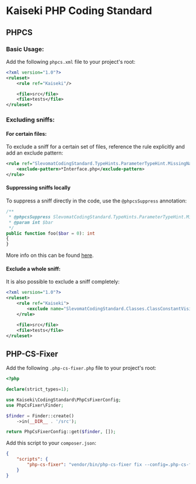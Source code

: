 # Kaiseki PHP Coding Standard

## PHPCS

### Basic Usage:
Add the following `phpcs.xml` file to your project's root:
```xml
<?xml version="1.0"?>
<ruleset>
    <rule ref="Kaiseki"/>

    <file>src</file>
    <file>tests</file>
</ruleset>
```

### Excluding sniffs:
#### For certain files:
To exclude a sniff for a certain set of files, reference  the rule explicitly and add an exclude pattern:

```xml
<rule ref="SlevomatCodingStandard.TypeHints.ParameterTypeHint.MissingNativeTypeHint">
    <exclude-pattern>*Interface.php</exclude-pattern>
</rule>
```
#### Suppressing sniffs locally
To suppress a sniff directly in the code, use the `@phpcsSuppress` annotation:
```php
/**
 * @phpcsSuppress SlevomatCodingStandard.TypeHints.ParameterTypeHint.MissingNativeTypeHint
 * @param int $bar
 */
public function foo($bar = 0): int
{
}
```

More info on this can be found [here](https://github.com/slevomat/coding-standard#suppressing-sniffs-locally).
#### Exclude a whole sniff:
It is also possible to exclude a sniff completely:
```xml
<?xml version="1.0"?>
<ruleset>
    <rule ref="Kaiseki">
        <exclude name="SlevomatCodingStandard.Classes.ClassConstantVisibility"/>
    </rule>

    <file>src</file>
    <file>tests</file>
</ruleset>
```

## PHP-CS-Fixer
Add the following `.php-cs-fixer.php` file to your project's root:

```php
<?php

declare(strict_types=1);

use Kaiseki\CodingStandard\PhpCsFixerConfig;
use PhpCsFixer\Finder;

$finder = Finder::create()
    ->in(__DIR__ . '/src');

return PhpCsFixerConfig::get($finder, []);
```

Add this script to your `composer.json`: 
```json
{
    "scripts": {
        "php-cs-fixer": "vendor/bin/php-cs-fixer fix --config=.php-cs-fixer.php"
    }
}
```
